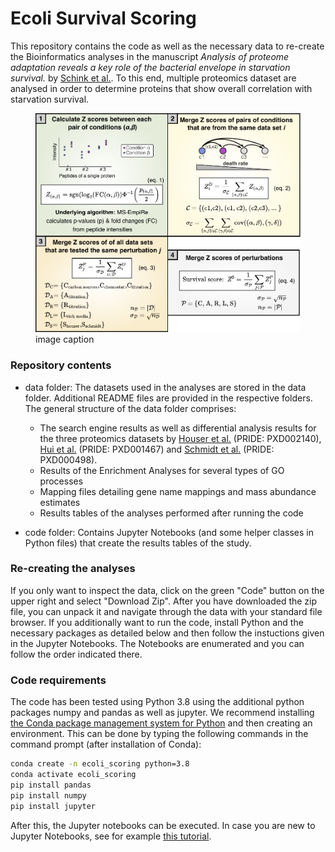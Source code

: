 # Ecoli Survival Scoring

This repository contains the code as well as the necessary data to re-create the Bioinformatics analyses in the manuscript  <em>Analysis of proteome adaptation reveals a key role of the bacterial envelope in starvation survival.</em> by [Schink et al.](https://www.biorxiv.org/content/10.1101/2022.05.18.492425v1.abstract). To this end, multiple proteomics dataset are analysed in order to determine proteins that show overall correlation with starvation survival.



<figure><img src="data/figures/method_box.pdf"><figcaption>image caption</figcaption></figure>

### Repository contents

* data folder: The datasets used in the analyses are stored in the data folder. Additional README files are provided in the respective folders. The general structure of the data folder comprises: 
    * The search engine results as well as differential analysis results for the three proteomics datasets by [Houser et al.](https://pubmed.ncbi.nlm.nih.gov/26275208/ ) (PRIDE: PXD002140), [Hui et al.](https://pubmed.ncbi.nlm.nih.gov/25678603/) (PRIDE: PXD001467) and [Schmidt et al.](https://pubmed.ncbi.nlm.nih.gov/26641532/) (PRIDE: PXD000498). 
    * Results of the Enrichment Analyses for several types of GO processes
    * Mapping files detailing gene name mappings and mass abundance estimates
    * Results tables of the analyses performed after running the code

* code folder: Contains Jupyter Notebooks (and some helper classes in Python files) that create the results tables of the study.

### Re-creating the analyses
If you only want to inspect the data, click on the green "Code" button on the upper right and select "Download Zip". After you have downloaded the zip file, you can unpack it and navigate through the data with your standard file browser.
If you additionally want to run the code, install Python and the necessary packages as detailed below and then follow the instuctions given in the Jupyter Notebooks. The Notebooks are enumerated and you can follow the order indicated there.

### Code requirements
The code has been tested using Python 3.8 using the additional python packages numpy and pandas as well as jupyter. We recommend installing [the Conda package management system for Python](https://www.anaconda.com/products/distribution) and then creating an environment. This can be done by typing the following commands in the command prompt (after installation of Conda):

```bash
conda create -n ecoli_scoring python=3.8
conda activate ecoli_scoring
pip install pandas
pip install numpy
pip install jupyter
```

After this, the Jupyter notebooks can be executed. In case you are new to Jupyter Notebooks, see for example [this tutorial](https://realpython.com/jupyter-notebook-introduction/).

